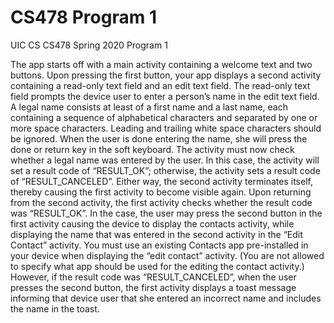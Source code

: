 # CS478 Program 1
UIC CS CS478 Spring 2020 Program 1

The app starts off with a main activity containing a welcome text and two buttons. 
Upon pressing the first button, your app displays a second activity containing a read-only text field and an edit text field. 
The read-only text field prompts the device user to enter a person’s name in the edit text field. A legal name consists at 
least of a first name and a last name, each containing a sequence of alphabetical characters and separated by one or more space 
characters. Leading and trailing white space characters should be ignored. When the user is done entering the name, she will 
press the done or return key in the soft keyboard. The activity must now check whether a legal name was entered by the user. 
In this case, the activity will set a result code of “RESULT_OK”; otherwise, the activity sets a result code of 
“RESULT_CANCELED”. Either way, the second activity terminates itself, thereby causing the first activity to become visible 
again. Upon returning from the second activity, the first activity checks whether the result code was “RESULT_OK”. In the case,
the user may press the second button in the first activity causing the device to display the contacts activity, while 
displaying the name that was entered in the second activity in the “Edit Contact” activity. You must use an existing Contacts 
app pre-installed in your device when displaying the “edit contact” activity. (You are not allowed to specify what app should 
be used for the editing the contact activity.) However, if the result code was “RESULT_CANCELED”, when the user presses the 
second button, the first activity displays a toast message informing that device user that she entered an incorrect name and 
includes the name in the toast.
